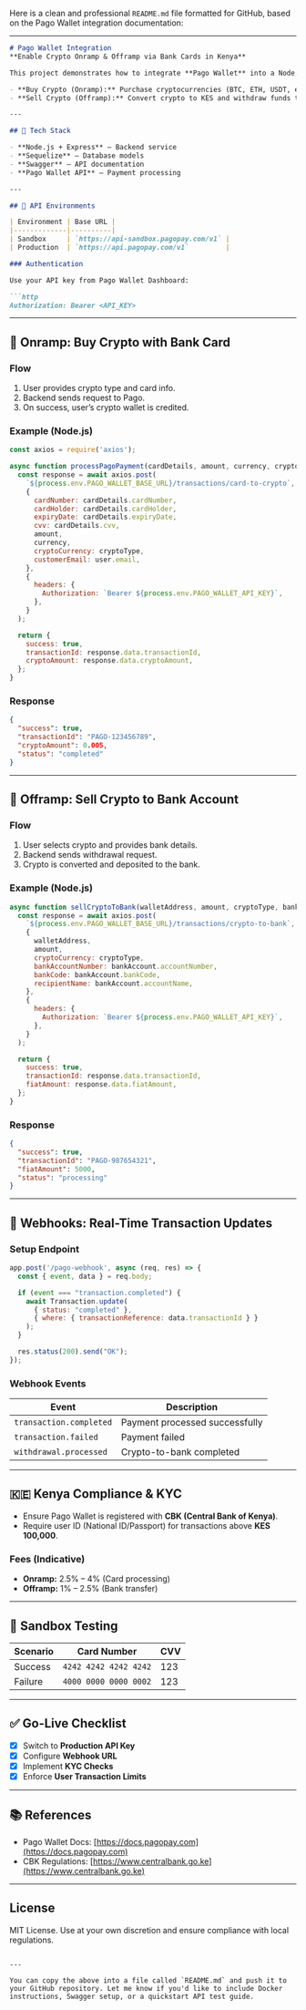 Here is a clean and professional `README.md` file formatted for GitHub, based on the Pago Wallet integration documentation:

---

````markdown
# Pago Wallet Integration  
**Enable Crypto Onramp & Offramp via Bank Cards in Kenya**

This project demonstrates how to integrate **Pago Wallet** into a Node.js crypto service to enable users in Kenya to:

- **Buy Crypto (Onramp):** Purchase cryptocurrencies (BTC, ETH, USDT, etc.) using bank cards.
- **Sell Crypto (Offramp):** Convert crypto to KES and withdraw funds to a bank account.

---

## 🚀 Tech Stack

- **Node.js + Express** – Backend service
- **Sequelize** – Database models
- **Swagger** – API documentation
- **Pago Wallet API** – Payment processing

---

## 📘 API Environments

| Environment | Base URL |
|-------------|----------|
| Sandbox     | `https://api-sandbox.pagopay.com/v1` |
| Production  | `https://api.pagopay.com/v1`         |

### Authentication

Use your API key from Pago Wallet Dashboard:

```http
Authorization: Bearer <API_KEY>
````

---

## 🔁 Onramp: Buy Crypto with Bank Card

### Flow

1. User provides crypto type and card info.
2. Backend sends request to Pago.
3. On success, user’s crypto wallet is credited.

### Example (Node.js)

```js
const axios = require('axios');

async function processPagoPayment(cardDetails, amount, currency, cryptoType, user) {
  const response = await axios.post(
    `${process.env.PAGO_WALLET_BASE_URL}/transactions/card-to-crypto`,
    {
      cardNumber: cardDetails.cardNumber,
      cardHolder: cardDetails.cardHolder,
      expiryDate: cardDetails.expiryDate,
      cvv: cardDetails.cvv,
      amount,
      currency,
      cryptoCurrency: cryptoType,
      customerEmail: user.email,
    },
    {
      headers: {
        Authorization: `Bearer ${process.env.PAGO_WALLET_API_KEY}`,
      },
    }
  );

  return {
    success: true,
    transactionId: response.data.transactionId,
    cryptoAmount: response.data.cryptoAmount,
  };
}
```

### Response

```json
{
  "success": true,
  "transactionId": "PAGO-123456789",
  "cryptoAmount": 0.005,
  "status": "completed"
}
```

---

## 🔄 Offramp: Sell Crypto to Bank Account

### Flow

1. User selects crypto and provides bank details.
2. Backend sends withdrawal request.
3. Crypto is converted and deposited to the bank.

### Example (Node.js)

```js
async function sellCryptoToBank(walletAddress, amount, cryptoType, bankAccount) {
  const response = await axios.post(
    `${process.env.PAGO_WALLET_BASE_URL}/transactions/crypto-to-bank`,
    {
      walletAddress,
      amount,
      cryptoCurrency: cryptoType,
      bankAccountNumber: bankAccount.accountNumber,
      bankCode: bankAccount.bankCode,
      recipientName: bankAccount.accountName,
    },
    {
      headers: {
        Authorization: `Bearer ${process.env.PAGO_WALLET_API_KEY}`,
      },
    }
  );

  return {
    success: true,
    transactionId: response.data.transactionId,
    fiatAmount: response.data.fiatAmount,
  };
}
```

### Response

```json
{
  "success": true,
  "transactionId": "PAGO-987654321",
  "fiatAmount": 5000,
  "status": "processing"
}
```

---

## 📡 Webhooks: Real-Time Transaction Updates

### Setup Endpoint

```js
app.post('/pago-webhook', async (req, res) => {
  const { event, data } = req.body;

  if (event === "transaction.completed") {
    await Transaction.update(
      { status: "completed" },
      { where: { transactionReference: data.transactionId } }
    );
  }

  res.status(200).send("OK");
});
```

### Webhook Events

| Event                   | Description                    |
| ----------------------- | ------------------------------ |
| `transaction.completed` | Payment processed successfully |
| `transaction.failed`    | Payment failed                 |
| `withdrawal.processed`  | Crypto-to-bank completed       |

---

## 🇰🇪 Kenya Compliance & KYC

* Ensure Pago Wallet is registered with **CBK (Central Bank of Kenya)**.
* Require user ID (National ID/Passport) for transactions above **KES 100,000**.

### Fees (Indicative)

* **Onramp:** 2.5% – 4% (Card processing)
* **Offramp:** 1% – 2.5% (Bank transfer)

---

## 🧪 Sandbox Testing

| Scenario | Card Number           | CVV |
| -------- | --------------------- | --- |
| Success  | `4242 4242 4242 4242` | 123 |
| Failure  | `4000 0000 0000 0002` | 123 |

---

## ✅ Go-Live Checklist

* [x] Switch to **Production API Key**
* [x] Configure **Webhook URL**
* [x] Implement **KYC Checks**
* [x] Enforce **User Transaction Limits**

---

## 📚 References

* Pago Wallet Docs: [https://docs.pagopay.com](https://docs.pagopay.com)
* CBK Regulations: [https://www.centralbank.go.ke](https://www.centralbank.go.ke)

---

## License

MIT License. Use at your own discretion and ensure compliance with local regulations.

```

---

You can copy the above into a file called `README.md` and push it to your GitHub repository. Let me know if you'd like to include Docker instructions, Swagger setup, or a quickstart API test guide.
```
